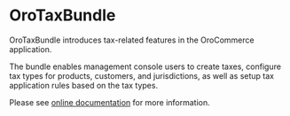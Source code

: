 # OroTaxBundle

OroTaxBundle introduces tax-related features in the OroCommerce application.

The bundle enables management console users to create taxes, configure tax types for products, customers, and jurisdictions, as well as setup tax application rules based on the tax types.

Please see [online documentation](https://doc.oroinc.com/backend/bundles/commerce/TaxBundle/) for more information.

